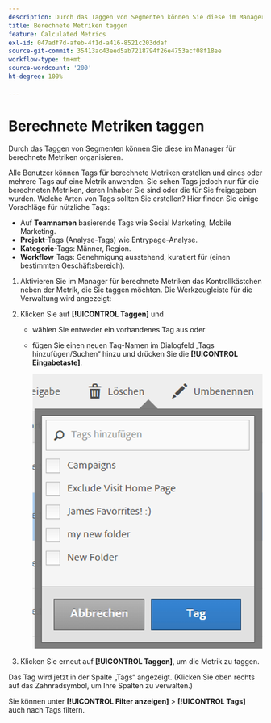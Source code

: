 ```yaml
---
description: Durch das Taggen von Segmenten können Sie diese im Manager für berechnete Metriken organisieren.
title: Berechnete Metriken taggen
feature: Calculated Metrics
exl-id: 047adf7d-afeb-4f1d-a416-8521c203ddaf
source-git-commit: 35413ac43eed5ab7218794f26e4753acf08f18ee
workflow-type: tm+mt
source-wordcount: '200'
ht-degree: 100%

---
```


# Berechnete Metriken taggen

Durch das Taggen von Segmenten können Sie diese im Manager für berechnete Metriken organisieren.

Alle Benutzer können Tags für berechnete Metriken erstellen und eines oder mehrere Tags auf eine Metrik anwenden. Sie sehen Tags jedoch nur für die berechneten Metriken, deren Inhaber Sie sind oder die für Sie freigegeben wurden. Welche Arten von Tags sollten Sie erstellen? Hier finden Sie einige Vorschläge für nützliche Tags:

* Auf **Teamnamen** basierende Tags wie Social Marketing, Mobile Marketing.
* **Projekt**-Tags (Analyse-Tags) wie Entrypage-Analyse.
* **Kategorie**-Tags: Männer, Region.
* **Workflow**-Tags: Genehmigung ausstehend, kuratiert für (einen bestimmten Geschäftsbereich).

1. Aktivieren Sie im Manager für berechnete Metriken das Kontrollkästchen neben der Metrik, die Sie taggen möchten. Die Werkzeugleiste für die Verwaltung wird angezeigt:
1. Klicken Sie auf **[!UICONTROL Taggen]** und

   * wählen Sie entweder ein vorhandenes Tag aus oder
   * fügen Sie einen neuen Tag-Namen im Dialogfeld „Tags hinzufügen/Suchen“ hinzu und drücken Sie die **[!UICONTROL Eingabetaste]**.

      ![](assets/cm_add_tags.png)

1. Klicken Sie erneut auf **[!UICONTROL Taggen]**, um die Metrik zu taggen.

Das Tag wird jetzt in der Spalte „Tags“ angezeigt. (Klicken Sie oben rechts auf das Zahnradsymbol, um Ihre Spalten zu verwalten.)

Sie können unter **[!UICONTROL Filter anzeigen]** > **[!UICONTROL Tags]** auch nach Tags filtern.

